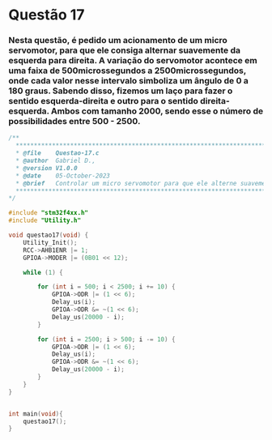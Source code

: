 # Questão 17

### Nesta questão, é pedido um acionamento de um micro servomotor, para que ele consiga alternar suavemente da esquerda para direita. A variação do servomotor acontece em uma faixa de 500microssegundos a 2500microssegundos, onde cada valor nesse intervalo simboliza um ângulo de 0 a 180 graus. Sabendo disso, fizemos um laço para fazer o sentido esquerda-direita e outro para o sentido direita-esquerda. Ambos com tamanho 2000, sendo esse o número de possibilidades entre 500 - 2500.

```C
/**
  ******************************************************************************
  * @file    Questao-17.c 
  * @author  Gabriel D.,
  * @version V1.0.0
  * @date    05-October-2023
  * @brief   Controlar um micro servomotor para que ele alterne suavemente a posição do eixo.
  ******************************************************************************
*/

#include "stm32f4xx.h"
#include "Utility.h"

void questao17(void) {
	Utility_Init();
	RCC->AHB1ENR |= 1;
	GPIOA->MODER |= (0B01 << 12);

	while (1) {

		for (int i = 500; i < 2500; i += 10) {
			GPIOA->ODR |= (1 << 6);
			Delay_us(i);
			GPIOA->ODR &= ~(1 << 6);
			Delay_us(20000 - i);
		}

		for (int i = 2500; i > 500; i -= 10) {
			GPIOA->ODR |= (1 << 6);
			Delay_us(i);
			GPIOA->ODR &= ~(1 << 6);
			Delay_us(20000 - i);
		}
	}
}


int main(void){
    questao17();
}
```
